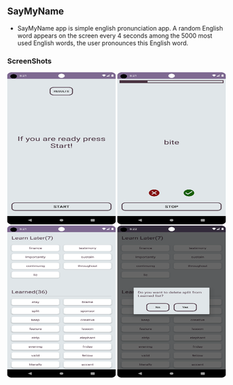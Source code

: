 ## SayMyName

- SayMyName app is simple english pronunciation app. A random English word appears on the screen every 4 seconds among the 5000 most used English words, the user pronounces this English word.

### ScreenShots

<img src="screenshots/main_page_1.png" width="250" height="350">

<img src="screenshots/main_page_2.png" width="250" height="350">

<img src="screenshots/result_page_1.png" width="250" height="350">

<img src="screenshots/result_page_2.png" width="250" height="350">